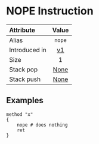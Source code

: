 # NOPE Instruction

Attribute|Value
:-|:-:
Alias | `nope`
Introduced in | [v1](/v1)
Size | 1
Stack pop | [None](/STACK_BEHAVIOUR.md#None)
Stack push| [None](/STACK_BEHAVIOUR.md#None)


## Examples

```
method "x"
{
    nope # does nothing
    ret
}
```
